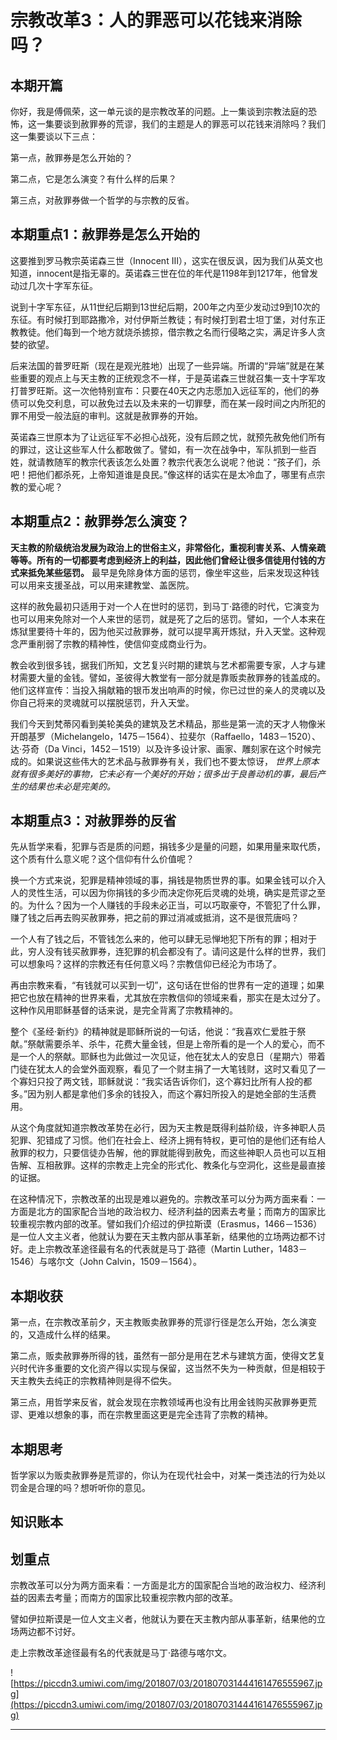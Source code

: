 # 宗教改革3：人的罪恶可以花钱来消除吗？

## 本期开篇

你好，我是傅佩荣，这一单元谈的是宗教改革的问题。上一集谈到宗教法庭的恐怖，这一集要谈到赦罪券的荒谬，我们的主题是人的罪恶可以花钱来消除吗？我们这一集要谈以下三点：

第一点，赦罪券是怎么开始的？

第二点，它是怎么演变？有什么样的后果？

第三点，对赦罪券做一个哲学的与宗教的反省。

## 本期重点1：赦罪券是怎么开始的

这要推到罗马教宗英诺森三世（Innocent Ⅲ），这实在很反讽，因为我们从英文也知道，innocent是指无辜的。英诺森三世在位的年代是1198年到1217年，他曾发动过几次十字军东征。

说到十字军东征，从11世纪后期到13世纪后期，200年之内至少发动过9到10次的东征。有时候打到耶路撒冷，对付伊斯兰教徒；有时候打到君士坦丁堡，对付东正教教徒。他们每到一个地方就烧杀掳掠，借宗教之名而行侵略之实，满足许多人贪婪的欲望。

后来法国的普罗旺斯（现在是观光胜地）出现了一些异端。所谓的“异端”就是在某些重要的观点上与天主教的正统观念不一样，于是英诺森三世就召集一支十字军攻打普罗旺斯。这一次他特别宣布：只要在40天之内志愿加入远征军的，他们的券债可以免交利息，可以赦免过去以及未来的一切罪孽，而在某一段时间之内所犯的罪不用受一般法庭的审判。这就是赦罪券的开始。

英诺森三世原本为了让远征军不必担心战死，没有后顾之忧，就预先赦免他们所有的罪过，这让这些军人什么都敢做了。譬如，有一次在战争中，军队抓到一些百姓，就请教随军的教宗代表该怎么处置？教宗代表怎么说呢？他说：“孩子们，杀吧！把他们都杀死，上帝知道谁是良民。”像这样的话实在是太冷血了，哪里有点宗教的爱心呢？

## 本期重点2：赦罪券怎么演变？

 **天主教的阶级统治发展为政治上的世俗主义，非常俗化，重视利害关系、人情亲疏等等。所有的一切都要考虑到经济上的利益，因此他们曾经让很多信徒用付钱的方式来抵免某些惩罚。** 最早是免除身体方面的惩罚，像坐牢这些，后来发现这种钱可以用来支援圣战，可以用来建教堂、盖医院。

这样的赦免最初只适用于对一个人在世时的惩罚，到马丁·路德的时代，它演变为也可以用来免除对一个人来世的惩罚，就是死了之后的惩罚。譬如，一个人本来在炼狱里要待十年的，因为他买过赦罪券，就可以提早离开炼狱，升入天堂。这种观念严重削弱了宗教的精神性，使信仰变成商业行为。

教会收到很多钱，据我们所知，文艺复兴时期的建筑与艺术都需要专家，人才与建材需要大量的金钱。譬如，圣彼得大教堂有一部分就是靠贩卖赦罪券的钱盖成的。他们这样宣传：当投入捐献箱的银币发出响声的时候，你已过世的亲人的灵魂以及你自己将来的灵魂就可以摆脱惩罚，升入天堂。

我们今天到梵蒂冈看到美轮美奂的建筑及艺术精品，那些是第一流的天才人物像米开朗基罗（Michelangelo，1475－1564）、拉斐尔（Raffaello，1483－1520）、达·芬奇（Da Vinci，1452－1519）以及许多设计家、画家、雕刻家在这个时候完成的。如果说这些伟大的艺术品与赦罪券有关，我们也不要太惊讶， *世界上原本就有很多美好的事物，它未必有一个美好的开始；很多出于良善动机的事，最后产生的结果也未必是完美的。*

## 本期重点3：对赦罪券的反省

先从哲学来看，犯罪与否是质的问题，捐钱多少是量的问题，如果用量来取代质，这个质有什么意义呢？这个信仰有什么价值呢？

换一个方式来说，犯罪是精神领域的事，捐钱是物质世界的事。如果金钱可以介入人的灵性生活，可以因为你捐钱的多少而决定你死后灵魂的处境，确实是荒谬之至的。为什么？因为一个人赚钱的手段未必正当，可以巧取豪夺，不管犯了什么罪，赚了钱之后再去购买赦罪券，把之前的罪过消减或抵消，这不是很荒唐吗？

一个人有了钱之后，不管钱怎么来的，他可以肆无忌惮地犯下所有的罪；相对于此，穷人没有钱买赦罪券，连犯罪的机会都没有了。请问这是什么样的世界，我们可以想象吗？这样的宗教还有任何意义吗？宗教信仰已经沦为市场了。

再由宗教来看，“有钱就可以买到一切”，这句话在世俗的世界有一定的道理；如果把它也放在精神的世界来看，尤其放在宗教信仰的领域来看，那实在是太过分了。这种作风用耶稣基督的话来说，是完全背离了宗教精神的。

整个《圣经·新约》的精神就是耶稣所说的一句话，他说：“我喜欢仁爱胜于祭献。”祭献需要杀羊、杀牛，花费大量金钱，但是上帝所看的是一个人的爱心，而不是一个人的祭献。耶稣也为此做过一次见证，他在犹太人的安息日（星期六）带着门徒在犹太人的会堂外面观察，看见了一个财主捐了一大笔钱财，这时又看见了一个寡妇只投了两文钱，耶稣就说：“我实话告诉你们，这个寡妇比所有人投的都多。”因为别人都是拿他们多余的钱投入，而这个寡妇所投入的是她全部的生活费用。

从这个角度就知道宗教改革势在必行，因为天主教是既得利益阶级，许多神职人员犯罪、犯错成了习惯。他们在社会上、经济上拥有特权，更可怕的是他们还有给人赦罪的权力，只要信徒办告解，他的罪就能得到赦免，而这些神职人员也可以互相告解、互相赦罪。这样的宗教走上完全的形式化、教条化与空洞化，这些是最直接的证据。

在这种情况下，宗教改革的出现是难以避免的。宗教改革可以分为两方面来看：一方面是北方的国家配合当地的政治权力、经济利益的因素去考量；而南方的国家比较重视宗教内部的改革。譬如我们介绍过的伊拉斯谟（Erasmus，1466－1536）是一位人文主义者，他就认为要在天主教内部从事革新，结果他的立场两边都不讨好。走上宗教改革途径最有名的代表就是马丁·路德（Martin Luther，1483－1546）与喀尔文（John Calvin，1509－1564）。

## 本期收获

第一点，在宗教改革前夕，天主教贩卖赦罪券的荒谬行径是怎么开始，怎么演变的，又造成什么样的结果。

第二点，贩卖赦罪券所得的钱，虽然有一部分是用在艺术与建筑方面，使得文艺复兴时代许多重要的文化资产得以实现与保留，这当然不失为一种贡献，但是相较于天主教失去纯正的宗教精神则是得不偿失。

第三点，用哲学来反省，就会发现在宗教领域再也没有比用金钱购买赦罪券更荒谬、更难以想象的事，而在宗教里面这更是完全违背了宗教的精神。

## 本期思考

哲学家以为贩卖赦罪券是荒谬的，你认为在现代社会中，对某一类违法的行为处以罚金是合理的吗？想听听你的意见。

## 知识账本

## 划重点

宗教改革可以分为两方面来看：一方面是北方的国家配合当地的政治权力、经济利益的因素去考量；而南方的国家比较重视宗教内部的改革。

譬如伊拉斯谟是一位人文主义者，他就认为要在天主教内部从事革新，结果他的立场两边都不讨好。

走上宗教改革途径最有名的代表就是马丁·路德与喀尔文。

![https://piccdn3.umiwi.com/img/201807/03/201807031444161476555967.jpg](https://piccdn3.umiwi.com/img/201807/03/201807031444161476555967.jpg)

---
